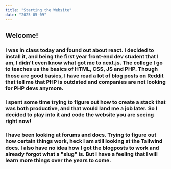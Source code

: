 ```yaml
---
title: "Starting the Website"
date: "2025-05-09"
---
```


## Welcome!

### I was in class today and found out about react. I decided to install it, and being the first year front-end dev student that I am, I didn't even know what got me to next.js. The college I go to teaches us the basics of HTML, CSS, JS and PHP. Though those are good basics, I have read a lot of blog posts on Reddit that tell me that PHP is outdated and companies are not looking for PHP devs anymore.

### I spent some time trying to figure out how to create a stack that was both productive, and that would land me a job later. So I decided to play into it and code the website you are seeing right now!

###  I have been looking at forums and docs. Trying to figure out how certain things work, heck I am still looking at the Tailwind docs. I also have no idea how I got the blogposts to work and already forgot what a "slug" is. But I have a feeling that I will learn more things over the years to come.